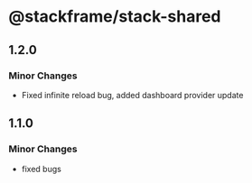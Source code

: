 # @stackframe/stack-shared

## 1.2.0

### Minor Changes

- Fixed infinite reload bug, added dashboard provider update

## 1.1.0

### Minor Changes

- fixed bugs

